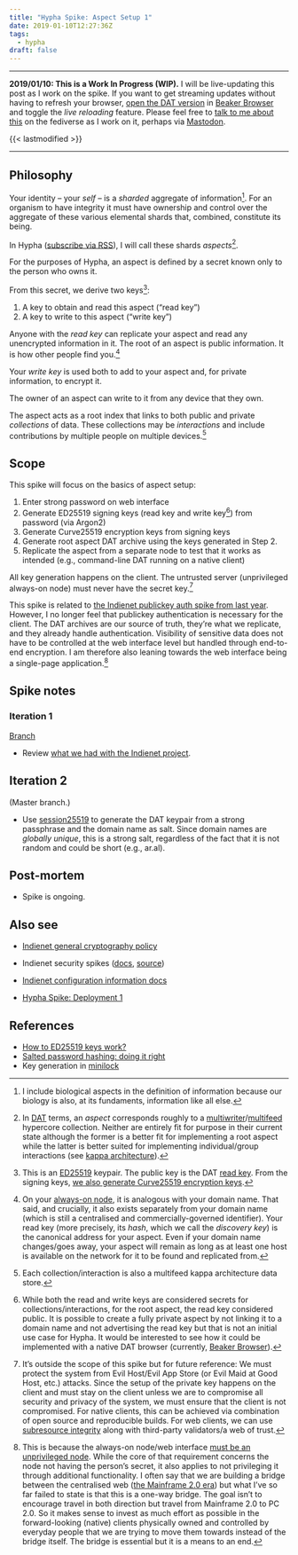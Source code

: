 ```yaml
---
title: "Hypha Spike: Aspect Setup 1"
date: 2019-01-10T12:27:36Z
tags:
  - hypha
draft: false
---
```


---
__2019/01/10: This is a Work In Progress (WIP).__ I will be live-updating this post as I work on the spike. If you want to get streaming updates without having to refresh your browser, [open the DAT version](dat://ar.al/2019/01/05/hypha-spike-aspect-setup-1/) in [Beaker Browser](https://beakerbrowser.com/) and toggle the _live reloading_ feature. Please feel free to [talk to me about this](https://mastodon.ar.al/@aral) on the fediverse as I work on it, perhaps via [Mastodon](https://joinmastodon.org).

{{< lastmodified >}}

---

## Philosophy

Your identity – your _self_ – is a _sharded_ aggregate of information[^1]. For an organism to have integrity it must have ownership and control over the aggregate of these various elemental shards that, combined, constitute its being.

In Hypha ([subscribe via RSS](/tags/hypha/index.xml)), I will call these shards _aspects_[^2].

For the purposes of Hypha, an aspect is defined by a secret known only to the person who owns it.

From this secret, we derive two keys[^3]:

  1. A key to obtain and read this aspect (“read key”)
  2. A key to write to this aspect (“write key”)

Anyone with the _read key_ can replicate your aspect and read any unencrypted information in it. The root of an aspect is public information. It is how other people find you.[^4]

Your _write key_ is used both to add to your aspect and, for private information, to encrypt it.

The owner of an aspect can write to it from any device that they own.

The aspect acts as a root index that links to both public and private _collections_ of data. These collections may be _interactions_ and include contributions by multiple people on multiple devices.[^5]

## Scope

This spike will focus on the basics of aspect setup:

1. Enter strong password on web interface
2. Generate ED25519 signing keys (read key and write key[^6]) from password (via Argon2)
3. Generate Curve25519 encryption keys from signing keys
4. Generate root aspect DAT archive using the keys generated in Step 2.
5. Replicate the aspect from a separate node to test that it works as intended (e.g., command-line DAT running on a native client)

All key generation happens on the client. The untrusted server (unprivileged always-on node) must never have the secret key.[^7]

This spike is related to [the Indienet publickey auth spike from last year](https://source.ind.ie/indienet/spikes/security/publickey-auth-feathers-nuxt-sockets). However, I no longer feel that publickey authentication is necessary for the client. The DAT archives are our source of truth, they’re what we replicate, and they already handle authentication. Visibility of sensitive data does not have to be controlled at the web interface level but handled through end-to-end encryption. I am therefore also leaning towards the web interface being a single-page application.[^8]

## Spike notes

### Iteration 1

  [Branch](https://source.ind.ie/hypha/spikes/aspect-setup-1/tree/iteration-1)

  * Review [what we had with the Indienet project](https://source.ind.ie/indienet/spikes/security/publickey-auth-feathers-nuxt-sockets).

## Iteration 2

  (Master branch.)

  * Use [session25519](https://github.com/jo/session25519) to generate the DAT keypair from a strong passphrase and the domain name as salt. Since domain names are _globally unique_, this is a strong salt, regardless of the fact that it is not random and could be short (e.g., ar.al).

## Post-mortem

  * Spike is ongoing.

## Also see

  * [Indienet general cryptography policy](https://indienet.info/other/spikes/security/#general-cryptography-policy)

  * Indienet security spikes ([docs](https://indienet.info/other/spikes/security/), [source](https://source.ind.ie/indienet/spikes/security))

  * [Indienet configuration information docs](https://indienet.info/site/configuration/)

  * [Hypha Spike: Deployment 1](/2019/01/05/hypha-spike-deployment-1/)

## References

  * [How to ED25519 keys work?](https://blog.mozilla.org/warner/2011/11/29/ed25519-keys/)
  * [Salted password hashing: doing it right](https://crackstation.net/hashing-security.htm)
  * Key generation in [minilock](https://github.com/kaepora/miniLock)

[^1]: I include biological aspects in the definition of information because our biology is also, at its fundaments, information like all else.

[^2]: In [DAT](https://datproject.org) terms, an _aspect_ corresponds roughly to a [multiwriter](https://www.datprotocol.com/deps/0008-multiwriter/)/[multifeed](https://github.com/noffle/multifeed) hypercore collection. Neither are entirely fit for purpose in their current state although the former is a better fit for implementing a root aspect while the latter is better suited for implementing individual/group interactions (see [kappa architecture](https://ar.al/2018/12/15/kappa-architecture-workshop/)).

[^3]: This is an [ED25519](https://en.wikipedia.org/wiki/EdDSA) keypair. The public key is the DAT [read key](https://github.com/datprotocol/DEPs/pull/5#issuecomment-447495769). From the signing keys, [we also generate Curve25519 encryption keys](https://indienet.info/site/configuration/#life-cycle-and-uses).

[^4]: On your [always-on node](https://ar.al/2019/01/09/success-criteria-for-the-pc-2.0-era/), it is analogous with your domain name. That said, and crucially, it also exists separately from your domain name (which is still a centralised and commercially-governed identifier). Your read key (more precisely, its _hash_, which we call the _discovery key_) is the canonical address for your aspect. Even if your domain name changes/goes away, your aspect will remain as long as at least one host is available on the network for it to be found and replicated from.

[^5]: Each collection/interaction is also a multifeed kappa architecture data store.

[^6]: While both the read and write keys are considered secrets for collections/interactions, for the root aspect, the read key considered public. It is possible to create a fully private aspect by not linking it to a domain name and not advertising the read key but that is not an initial use case for Hypha. It would be interested to see how it could be implemented with a native DAT browser (currently, [Beaker Browser](https://beakerbrowser.com)).

[^7]: It’s outside the scope of this spike but for future reference: We must protect the system from Evil Host/Evil App Store (or Evil Maid at Good Host, etc.) attacks. Since the setup of the private key happens on the client and must stay on the client unless we are to compromise all security and privacy of the system, we must ensure that the client is not compromised. For native clients, this can be achieved via combination of open source and reproducible builds. For web clients, we can use [subresource integrity](https://developer.mozilla.org/en-US/docs/Web/Security/Subresource_Integrity) along with third-party validators/a web of trust.

[^8]: This is because the always-on node/web interface [must be an unprivileged node](https://ar.al/2019/01/09/success-criteria-for-the-pc-2.0-era/). While the core of that requirement concerns the node not having the person’s secret, it also applies to not privileging it through additional functionality. I often say that we are building a bridge between the centralised web ([the Mainframe 2.0 era](http://localhost:1313/2019/01/09/success-criteria-for-the-pc-2.0-era/#fn:1)) but what I’ve so far failed to state is that this is a one-way bridge. The goal isn’t to encourage travel in both direction but travel from Mainframe 2.0 to PC 2.0. So it makes sense to invest as much effort as possible in the forward-looking (native) clients physically owned and controlled by everyday people that we are trying to move them towards instead of the bridge itself. The bridge is essential but it is a means to an end.
